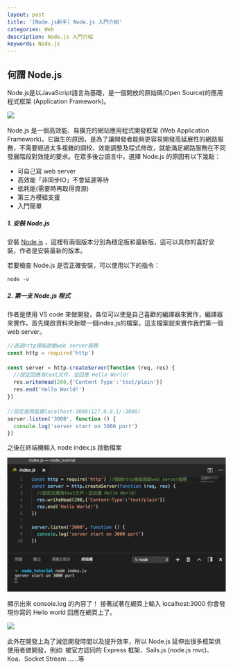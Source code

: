 ```yaml
---
layout: post
title: '[Node.js新手] Node.js 入門介紹'
categories: Web
description: Node.js 入門介紹
keywords: Node.js
---
```



## 何謂 Node.js
Node.js是以JavaScript語言為基礎，是一個開放的原始碼(Open Source)的應用程式框架        (Application Framework)。

<img src="https://camo.githubusercontent.com/dfe125b1579e723de45a206328df7e0705ed9f9f/68747470733a2f2f6e6f64656a732e6f72672f7374617469632f696d616765732f6c6f676f732f6e6f64656a732e706e67" width="300">

Node.js 是一個高效能、易擴充的網站應用程式開發框架 (Web Application Framework)。它誕生的原因，是為了讓開發者能夠更容易開發高延展性的網路服務，不需要經過太多複雜的調校、效能調整及程式修改，就能滿足網路服務在不同發展階段對效能的要求。在眾多後台語言中，選擇 Node.js 的原因有以下幾點：

 - 可自己寫 web server
 - 高效能「非同步IO」不會延遲等待
 - 低耗能(需要時再取得資源)
 - 第三方模組支援
 - 入門簡單
 
##### 1. 安裝 Node.js

安裝 [Node.js](https://nodejs.org/en/) ，這裡有兩個版本分別為穩定版和最新版，這可以具你的喜好安裝，作者是安裝最新的版本。

若要檢查 Node.js 是否正確安裝，可以使用以下的指令：
```
node -v
```

##### 2. 第一支 Node.js 程式

作者是使用 VS code 來做開發，各位可以使是自己喜歡的編譯器來實作，編譯器來實作，首先開啟資料夾新增一個index.js的檔案，這支檔案就來實作我們第一個 web server。

```js
//透過http模組啟動web server服務
const http = require('http') 

const server = http.createServer(function (req, res) {
  //設定回應為text文件，並回應 Hello World!
  res.writeHead(200,{'Content-Type':'text/plain'})
  res.end('Hello World!')
})

//設定服務監聽localhost:3000(127.0.0.1/:3000)
server.listen('3000', function () {  
  console.log('server start on 3000 port')
})

```
之後在終端機輸入 node index.js 啟動檔案

<img src="/images/posts/it2018/img1061212-1.png">

顯示出來 console.log 的內容了！ 接著試著在網頁上輸入 localhost:3000 你會發現你寫的 Hello world 回應在網頁上了。

<img src="/images/posts/web/img1061212-2.png">

此外在開發上為了減低開發時間以及提升效率，所以 Node.js 延伸出很多框架供使用者做開發，例如: 被官方認同的 Express 框架、Sails.js (node.js mvc)、Koa、Socket Stream ......等
